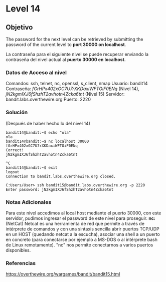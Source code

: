 # Level 14
## Objetivo
The password for the next level can be retrieved by submitting the password of the current level to **port 30000 on localhost**.

La contraseña para el siguiente nivel se puede recuperar enviando la contraseña del nivel actual al **puerto 30000 en localhost.**
### Datos de Acceso al nivel
Comandos: ssh, telnet, nc, openssl, s_client, nmap
Usuario: bandit14
Contraseña: *fGrHPx402xGC7U7rXKDaxiWFTOiF0ENq* (Nivel 14), *jN2kgmIXJ6fShzhT2avhotn4Zcka6tnt* (Nivel 15)
Servidor: bandit.labs.overthewire.org
Puerto: 2220
### Solución
(Después de haber hecho lo del nivel 14)
```
bandit14@bandit:~$ echo "ola"
ola
bandit14@bandit:~$ nc localhost 30000
fGrHPx402xGC7U7rXKDaxiWFTOiF0ENq
Correct!
jN2kgmIXJ6fShzhT2avhotn4Zcka6tnt

^C
bandit14@bandit:~$ exit
logout
Connection to bandit.labs.overthewire.org closed.

C:Users/User> ssh bandit15@bandit.labs.overthewire.org -p 2220
Enter password: jN2kgmIXJ6fShzhT2avhotn4Zcka6tnt
```
### Notas Adicionales
Para este nivel accedimos al local host mediante el puerto 30000, con este servidor, pudimos ingresar el password de este nivel para proseguir.
**nc:** (NetCat) Netcat es una herramienta de red que permite a través de intérprete de comandos y con una sintaxis sencilla abrir puertos TCP/UDP en un HOST (quedando netcat a la escucha), asociar una shell a un puerto en concreto (para conectarse por ejemplo a MS-DOS o al intérprete bash de Linux remotamente). "nc" nos permite conectarnos a varios puertos disponibles.
### Referencias
https://overthewire.org/wargames/bandit/bandit15.html